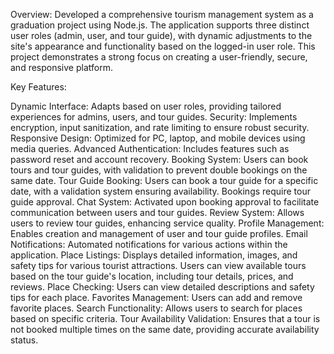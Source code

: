 Overview:
Developed a comprehensive tourism management system as a graduation project using Node.js. The application supports three distinct user roles (admin, user, and tour guide), with dynamic adjustments to the site's appearance and functionality based on the logged-in user role. This project demonstrates a strong focus on creating a user-friendly, secure, and responsive platform.

Key Features:

Dynamic Interface: Adapts based on user roles, providing tailored experiences for admins, users, and tour guides.
Security: Implements encryption, input sanitization, and rate limiting to ensure robust security.
Responsive Design: Optimized for PC, laptop, and mobile devices using media queries.
Advanced Authentication: Includes features such as password reset and account recovery.
Booking System: Users can book tours and tour guides, with validation to prevent double bookings on the same date.
Tour Guide Booking: Users can book a tour guide for a specific date, with a validation system ensuring availability. Bookings require tour guide approval.
Chat System: Activated upon booking approval to facilitate communication between users and tour guides.
Review System: Allows users to review tour guides, enhancing service quality.
Profile Management: Enables creation and management of user and tour guide profiles.
Email Notifications: Automated notifications for various actions within the application.
Place Listings: Displays detailed information, images, and safety tips for various tourist attractions. Users can view available tours based on the tour guide's location, including tour details, prices, and reviews.
Place Checking: Users can view detailed descriptions and safety tips for each place.
Favorites Management: Users can add and remove favorite places.
Search Functionality: Allows users to search for places based on specific criteria.
Tour Availability Validation: Ensures that a tour is not booked multiple times on the same date, providing accurate availability status.

